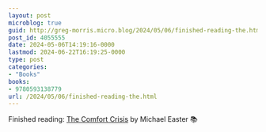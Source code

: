 ```yaml
---
layout: post
microblog: true
guid: http://greg-morris.micro.blog/2024/05/06/finished-reading-the.html
post_id: 4055555
date: 2024-05-06T14:19:16-0000
lastmod: 2024-06-22T16:19:25-0000
type: post
categories:
- "Books"
books:
- 9780593138779
url: /2024/05/06/finished-reading-the.html
---
```

Finished reading: [The Comfort Crisis](https://micro.blog/books/9780593138779) by Michael Easter 📚
